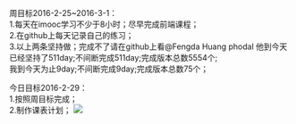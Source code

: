 周目标2016-2-25~2016-3-1：<br/>
1.每天在imooc学习不少于8小时；尽早完成前端课程；<br/>
2.在github上每天记录自己的练习；<br/>
3.以上两条坚持做；完成不了请在github上看@Fengda Huang  phodal  他到今天已经坚持了511day;不间断完成511day;完成版本总数5554个;<br/>
我到今天为止9day;不间断完成9day;完成版本总数75个；<br/>


今日目标2016-2-29：<br/>
1.按照周目标完成；<br/>
2.制作课表计划；
![](/pic/课表.jpg)  

